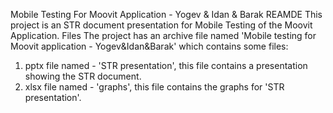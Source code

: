 Mobile Testing For Moovit Application - Yogev & Idan & Barak
REAMDE
This project is an STR document presentation for Mobile Testing of the Moovit Application.
Files
The project has an archive file named 'Mobile testing for Moovit application - Yogev&Idan&Barak' which contains some files:
1. pptx file named - 'STR presentation', this file contains a presentation showing the STR document.
2. xlsx file named - 'graphs', this file contains the graphs for 'STR presentation'.
